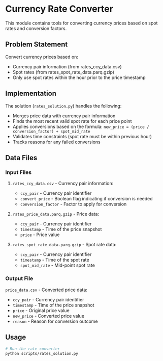 # Currency Rate Converter

This module contains tools for converting currency prices based on spot rates and conversion factors.

## Problem Statement

Convert currency prices based on:
- Currency pair information (from rates_ccy_data.csv)
- Spot rates (from rates_spot_rate_data.parq.gzip)
- Only use spot rates within the hour prior to the price timestamp

## Implementation

The solution (`rates_solution.py`) handles the following:
- Merges price data with currency pair information
- Finds the most recent valid spot rate for each price point
- Applies conversions based on the formula: `new_price = (price / conversion_factor) + spot_mid_rate`
- Validates time constraints (spot rate must be within previous hour)
- Tracks reasons for any failed conversions

## Data Files

### Input Files

1. `rates_ccy_data.csv` - Currency pair information:
   - `ccy_pair` - Currency pair identifier
   - `convert_price` - Boolean flag indicating if conversion is needed
   - `conversion_factor` - Factor to apply for conversion

2. `rates_price_data.parq.gzip` - Price data:
   - `ccy_pair` - Currency pair identifier
   - `timestamp` - Time of the price snapshot
   - `price` - Price value

3. `rates_spot_rate_data.parq.gzip` - Spot rate data:
   - `ccy_pair` - Currency pair identifier
   - `timestamp` - Time of the spot rate
   - `spot_mid_rate` - Mid-point spot rate

### Output File

`price_data.csv` - Converted price data:
- `ccy_pair` - Currency pair identifier
- `timestamp` - Time of the price snapshot
- `price` - Original price value
- `new_price` - Converted price value
- `reason` - Reason for conversion outcome

## Usage

```bash
# Run the rate converter
python scripts/rates_solution.py
```
